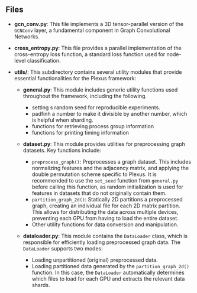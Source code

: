 ## Files

-   **gcn_conv.py**: This file implements a 3D tensor-parallel version of the `GCNConv` layer, a fundamental component in Graph Convolutional Networks.

-   **cross_entropy.py**: This file provides a parallel implementation of the cross-entropy loss function, a standard loss function used for node-level classification.

-   **utils/**: This subdirectory contains several utility modules that provide essential functionalities for the Plexus framework:

    -   **general.py**: This module includes generic utility functions used throughout the framework, including the following.
        -   setting s random seed for reproducible experiments.
        -   padfinh a number to make it divisible by another number, which is helpful when sharding.
        -   functions for retrieving process group information
        -   functions for printing timing information

    -   **dataset.py**: This module provides utilities for preprocessing graph datasets. Key functions include:
        -   `preprocess_graph()`: Preprocesses a graph dataset.  This includes normalizing features and the adjacency matrix, and applying the double permutation scheme specific to Plexus.  It is recommended to use the `set_seed` function from `general.py` before calling this function, as random initialization is used for features in datasets that do not originally contain them.
        -   `partition_graph_2d()`: Statically 2D partitions a preprocessed graph, creating an individual file for each 2D matrix partition. This allows for distributing the data across multiple devices, preventing each GPU from having to load the entire dataset.
        -   Other utility functions for data conversion and manipulation.

    -   **dataloader.py**: This module contains the `DataLoader` class, which is responsible for efficiently loading preprocessed graph data. The `DataLoader` supports two modes:
        -   Loading unpartitioned (original) preprocessed data.
        -   Loading partitioned data generated by the `partition_graph_2d()` function. In this case, the `DataLoader` automatically determines which files to load for each GPU and extracts the relevant data shards.

